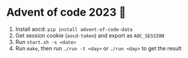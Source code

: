 # Advent of code 2023 🎄

1. Install aocd: `pip install advent-of-code-data`
2. Get session cookie (`aocd-token`) and export as `AOC_SESSION`
3. Run `start.sh -s <date>`
4. Run `make`, then run `./run -t <day>` or `./run <day>` to get the result
